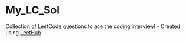 # My_LC_Sol
Collection of LeetCode questions to ace the coding interview! - Created using [LeetHub](https://github.com/QasimWani/LeetHub).
